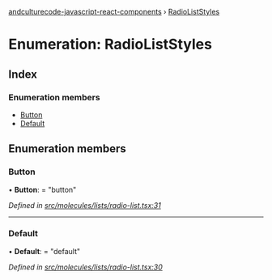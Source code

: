 [andculturecode-javascript-react-components](../README.md) › [RadioListStyles](radioliststyles.md)

# Enumeration: RadioListStyles

## Index

### Enumeration members

* [Button](radioliststyles.md#button)
* [Default](radioliststyles.md#default)

## Enumeration members

###  Button

• **Button**: = "button"

*Defined in [src/molecules/lists/radio-list.tsx:31](https://github.com/AndcultureCode/AndcultureCode.JavaScript.React.Components/blob/3b573d9/src/molecules/lists/radio-list.tsx#L31)*

___

###  Default

• **Default**: = "default"

*Defined in [src/molecules/lists/radio-list.tsx:30](https://github.com/AndcultureCode/AndcultureCode.JavaScript.React.Components/blob/3b573d9/src/molecules/lists/radio-list.tsx#L30)*
